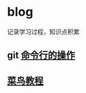 # blog
记录学习过程，知识点积累

## git [命令行的操作](https://github.com/dinghuahua/blog/blob/feature/git%E6%95%99%E7%A8%8B.md)
## [菜鸟教程](https://www.runoob.com)